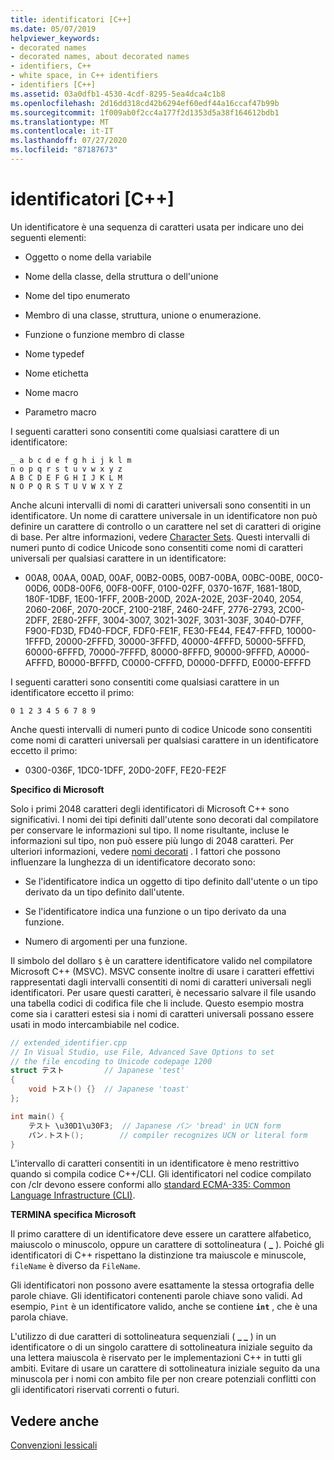 ```yaml
---
title: identificatori [C++]
ms.date: 05/07/2019
helpviewer_keywords:
- decorated names
- decorated names, about decorated names
- identifiers, C++
- white space, in C++ identifiers
- identifiers [C++]
ms.assetid: 03a0dfb1-4530-4cdf-8295-5ea4dca4c1b8
ms.openlocfilehash: 2d16dd318cd42b6294ef60edf44a16ccaf47b99b
ms.sourcegitcommit: 1f009ab0f2cc4a177f2d1353d5a38f164612bdb1
ms.translationtype: MT
ms.contentlocale: it-IT
ms.lasthandoff: 07/27/2020
ms.locfileid: "87187673"
---
```

# <a name="identifiers-c"></a>identificatori [C++]

Un identificatore è una sequenza di caratteri usata per indicare uno dei seguenti elementi:

- Oggetto o nome della variabile

- Nome della classe, della struttura o dell'unione

- Nome del tipo enumerato

- Membro di una classe, struttura, unione o enumerazione.

- Funzione o funzione membro di classe

- Nome typedef

- Nome etichetta

- Nome macro

- Parametro macro

I seguenti caratteri sono consentiti come qualsiasi carattere di un identificatore:

```
_ a b c d e f g h i j k l m
n o p q r s t u v w x y z
A B C D E F G H I J K L M
N O P Q R S T U V W X Y Z
```

Anche alcuni intervalli di nomi di caratteri universali sono consentiti in un identificatore.  Un nome di carattere universale in un identificatore non può definire un carattere di controllo o un carattere nel set di caratteri di origine di base. Per altre informazioni, vedere [Character Sets](../cpp/character-sets.md). Questi intervalli di numeri punto di codice Unicode sono consentiti come nomi di caratteri universali per qualsiasi carattere in un identificatore:

- 00A8, 00AA, 00AD, 00AF, 00B2-00B5, 00B7-00BA, 00BC-00BE, 00C0-00D6, 00D8-00F6, 00F8-00FF, 0100-02FF, 0370-167F, 1681-180D, 180F-1DBF, 1E00-1FFF, 200B-200D, 202A-202E, 203F-2040, 2054, 2060-206F, 2070-20CF, 2100-218F, 2460-24FF, 2776-2793, 2C00-2DFF, 2E80-2FFF, 3004-3007, 3021-302F, 3031-303F, 3040-D7FF, F900-FD3D, FD40-FDCF, FDF0-FE1F, FE30-FE44, FE47-FFFD, 10000-1FFFD, 20000-2FFFD, 30000-3FFFD, 40000-4FFFD, 50000-5FFFD, 60000-6FFFD, 70000-7FFFD, 80000-8FFFD, 90000-9FFFD, A0000-AFFFD, B0000-BFFFD, C0000-CFFFD, D0000-DFFFD, E0000-EFFFD

I seguenti caratteri sono consentiti come qualsiasi carattere in un identificatore eccetto il primo:

```
0 1 2 3 4 5 6 7 8 9
```

Anche questi intervalli di numeri punto di codice Unicode sono consentiti come nomi di caratteri universali per qualsiasi carattere in un identificatore eccetto il primo:

- 0300-036F, 1DC0-1DFF, 20D0-20FF, FE20-FE2F

**Specifico di Microsoft**

Solo i primi 2048 caratteri degli identificatori di Microsoft C++ sono significativi. I nomi dei tipi definiti dall'utente sono decorati dal compilatore per conservare le informazioni sul tipo. Il nome risultante, incluse le informazioni sul tipo, non può essere più lungo di 2048 caratteri. Per ulteriori informazioni, vedere [nomi decorati](../build/reference/decorated-names.md) . I fattori che possono influenzare la lunghezza di un identificatore decorato sono:

- Se l'identificatore indica un oggetto di tipo definito dall'utente o un tipo derivato da un tipo definito dall'utente.

- Se l'identificatore indica una funzione o un tipo derivato da una funzione.

- Numero di argomenti per una funzione.

Il simbolo del dollaro `$` è un carattere identificatore valido nel compilatore Microsoft C++ (MSVC). MSVC consente inoltre di usare i caratteri effettivi rappresentati dagli intervalli consentiti di nomi di caratteri universali negli identificatori. Per usare questi caratteri, è necessario salvare il file usando una tabella codici di codifica file che li include.  Questo esempio mostra come sia i caratteri estesi sia i nomi di caratteri universali possano essere usati in modo intercambiabile nel codice.

```cpp
// extended_identifier.cpp
// In Visual Studio, use File, Advanced Save Options to set
// the file encoding to Unicode codepage 1200
struct テスト         // Japanese 'test'
{
    void トスト() {}  // Japanese 'toast'
};

int main() {
    テスト \u30D1\u30F3;  // Japanese パン 'bread' in UCN form
    パン.トスト();        // compiler recognizes UCN or literal form
}
```

L'intervallo di caratteri consentiti in un identificatore è meno restrittivo quando si compila codice C++/CLI. Gli identificatori nel codice compilato con /clr devono essere conformi allo  [standard ECMA-335: Common Language Infrastructure (CLI)](https://www.ecma-international.org/publications/standards/Ecma-335.htm).

**TERMINA specifica Microsoft**

Il primo carattere di un identificatore deve essere un carattere alfabetico, maiuscolo o minuscolo, oppure un carattere di sottolineatura ( **_** ). Poiché gli identificatori di C++ rispettano la distinzione tra maiuscole e minuscole, `fileName` è diverso da `FileName`.

Gli identificatori non possono avere esattamente la stessa ortografia delle parole chiave. Gli identificatori contenenti parole chiave sono validi. Ad esempio, `Pint` è un identificatore valido, anche se contiene **`int`** , che è una parola chiave.

L'utilizzo di due caratteri di sottolineatura sequenziali ( **_ _** ) in un identificatore o di un singolo carattere di sottolineatura iniziale seguito da una lettera maiuscola è riservato per le implementazioni C++ in tutti gli ambiti. Evitare di usare un carattere di sottolineatura iniziale seguito da una minuscola per i nomi con ambito file per non creare potenziali conflitti con gli identificatori riservati correnti o futuri.

## <a name="see-also"></a>Vedere anche

[Convenzioni lessicali](../cpp/lexical-conventions.md)
